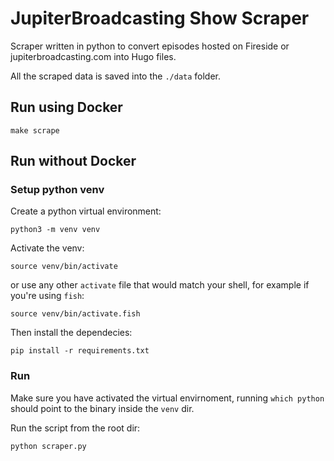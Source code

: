 # JupiterBroadcasting Show Scraper

Scraper written in python to convert episodes hosted on Fireside or jupiterbroadcasting.com into Hugo files.


All the scraped data is saved into the `./data` folder.


## Run using Docker

```
make scrape
```

## Run without Docker


### Setup python venv

Create a python virtual environment:

```
python3 -m venv venv
```


Activate the venv:

```
source venv/bin/activate
```

or use any other `activate` file that would match your shell, for example if you're using `fish`:

```
source venv/bin/activate.fish
```

Then install the dependecies:

```
pip install -r requirements.txt
```


### Run

Make sure you have activated the virtual envirnoment, running `which python` should point to the binary inside the `venv` dir.


Run the script from the root dir:

```
python scraper.py
```

